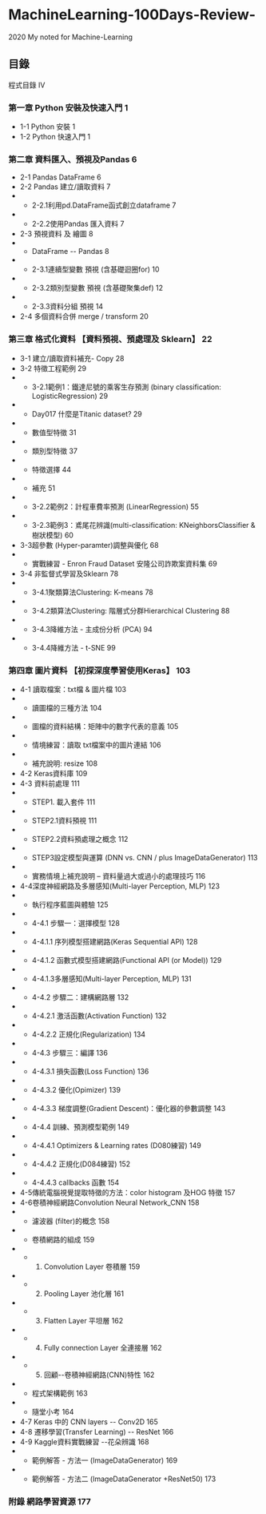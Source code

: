 # MachineLearning-100Days-Review-
2020 My noted for Machine-Learning


## 目錄
程式目錄	IV
### 第一章 Python 安裝及快速入門	1
- 1-1 Python 安裝	1
- 1-2 Python 快速入門	1
### 第二章 資料匯入、預視及Pandas	6
- 2-1  Pandas DataFrame	6
- 2-2  Pandas 建立/讀取資料	7
- - 2-2.1利用pd.DataFrame函式創立dataframe	7
- - 2-2.2使用Pandas 匯入資料	7
- 2-3  預視資料 及 繪圖	8
- - DataFrame -- Pandas	8
- - 2-3.1連續型變數 預視 (含基礎迴圈for)	10
- - 2-3.2類別型變數 預視 (含基礎聚集def)	12
- - 2-3.3資料分組 預視	14
- 2-4  多個資料合併 merge / transform	20
### 第三章 格式化資料 【資料預視、預處理及 Sklearn】	22
- 3-1  建立/讀取資料補充- Copy	28
- 3-2  特徵工程範例	29
- - 3-2.1範例1：鐵達尼號的乘客生存預測 (binary classification: LogisticRegression)	29
-  - Day017 什麼是Titanic dataset?  	29
-  - 數值型特徵	31
-  - 類別型特徵	37
-  - 特徵選擇	44
-  - 補充	51
- - 3-2.2範例2：計程車費率預測 (LinearRegression)	55
- - 3-2.3範例3：鳶尾花辨識(multi-classification: KNeighborsClassifier & 樹狀模型)	60
- 3-3超參數 (Hyper-paramter)調整與優化	68
- - 實戰練習 - Enron Fraud Dataset 安隆公司詐欺案資料集	69
- 3-4  非監督式學習及Sklearn	78
- - 3-4.1聚類算法Clustering: K-means	78
- - 3-4.2類算法Clustering: 階層式分群Hierarchical Clustering	88
- - 3-4.3降維方法 - 主成份分析 (PCA)	94
- - 3-4.4降維方法 - t-SNE	99
### 第四章 圖片資料 【初探深度學習使用Keras】	103
- 4-1 讀取檔案：txt檔 & 圖片檔	103
- - 讀圖檔的三種方法	104
- - 圖檔的資料結構：矩陣中的數字代表的意義	105
- - 情境練習：讀取 txt檔案中的圖片連結	106
- - 補充說明: resize	108
- 4-2 Keras資料庫	109
- 4-3 資料前處理	111
- - STEP1. 載入套件	111
- - STEP2.1資料預視	111
- - STEP2.2資料預處理之概念	112
- - STEP3設定模型與運算 (DNN vs. CNN / plus ImageDataGenerator)	113
-  - 實務情境上補充說明 – 資料量過大或過小的處理技巧	116
- 4-4深度神經網路及多層感知(Multi-layer Perception, MLP)	123
- - 執行程序藍圖與體驗	125
- - 4-4.1 步驟一：選擇模型	128
-  - 4-4.1.1 序列模型搭建網路(Keras Sequential API)	128
-  - 4-4.1.2 函數式模型搭建網路(Functional API (or Model))	129
-  - 4-4.1.3多層感知(Multi-layer Perception, MLP)	131
- - 4-4.2 步驟二：建構網路層	132
-  - 4-4.2.1 激活函數(Activation Function)	132
-  - 4-4.2.2 正規化(Regularization)	134
- - 4-4.3 步驟三：編譯	136
-  - 4-4.3.1 損失函數(Loss Function)	136
-  - 4-4.3.2 優化(Opimizer)	139
-  - 4-4.3.3 梯度調整(Gradient Descent)：優化器的參數調整	143
- - 4-4.4 訓練、預測模型範例	149
-  - 4-4.4.1 Optimizers & Learning rates (D080練習)	149
-  - 4-4.4.2 正規化(D084練習)	152
- - 4-4.4.3 callbacks 函數	154
- 4-5傳統電腦視覺提取特徵的方法：color histogram 及HOG 特徵	157
- 4-6卷積神經網路Convolution Neural Network_CNN	158
- - 濾波器 (filter)的概念	158
- - 卷積網路的組成	159
-  - 1. Convolution Layer 卷積層	159
-  - 2. Pooling Layer 池化層	161
-  - 3. Flatten Layer 平坦層	162
-  - 4. Fully connection Layer 全連接層	162
-  - 5. 回顧--卷積神經網路(CNN)特性	162
- - 程式架構範例	163
- - 隨堂小考	164
- 4-7 Keras 中的 CNN layers -- Conv2D	165
- 4-8 遷移學習(Transfer Learning) -- ResNet	166
- 4-9 Kaggle資料實戰練習 --花朵辨識	168
- - 範例解答 - 方法一 (ImageDataGenerator)	169
- - 範例解答 - 方法二 (ImageDataGenerator +ResNet50)	173
### 附錄 網路學習資源	177


